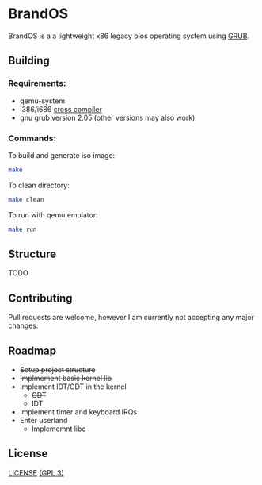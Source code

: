 # BrandOS

BrandOS is a a lightweight x86 legacy bios operating system using [GRUB](https://www.gnu.org/software/grub/).

## Building

### Requirements:
* qemu-system
* i386/i686 [cross compiler](https://github.com/TheRealJoe24/osdev-i386-cross-utils)
* gnu grub version 2.05 (other versions may also work)

### Commands:

To build and generate iso image:
```sh
make
```
To clean directory:
```sh
make clean
```
To run with qemu emulator:
```sh
make run
```

## Structure
TODO

## Contributing
Pull requests are welcome, however I am currently not accepting any major changes.

## Roadmap
* ~~Setup project structure~~
* ~~Implmement basic kernel lib~~
* Implement IDT/GDT in the kernel
  * ~~GDT~~
  * IDT
* Implement timer and keyboard IRQs
* Enter userland
  * Implememnt libc

## License
[LICENSE](LICENSE) [(GPL 3)](https://choosealicense.com/licenses/gpl-3.0/)